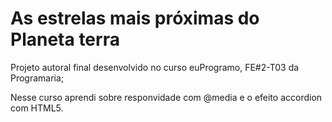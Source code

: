 # As estrelas mais próximas do Planeta terra

Projeto autoral final desenvolvido no curso euProgramo, FE#2-T03 da Programaria;

Nesse curso aprendi sobre responvidade com @media e o efeito accordion com HTML5.
